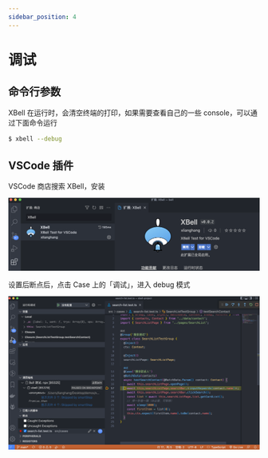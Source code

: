 ```yaml
---
sidebar_position: 4
---
```


# 调试

## 命令行参数
XBell 在运行时，会清空终端的打印，如果需要查看自己的一些 console，可以通过下面命令运行
```bash
$ xbell --debug
```

## VSCode 插件
VSCode 商店搜索 XBell，安装

![VSCode插件](https://raw.githubusercontent.com/x-bell/xbell-assets/main/vscode/xbell-vscode.png)

设置后断点后，点击 Case 上的「调试」，进入 debug 模式


![VSCode插件](https://raw.githubusercontent.com/x-bell/xbell-assets/main/vscode/xbell-vscode-debug.png)
